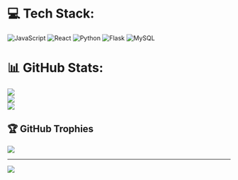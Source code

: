 
# 💻 Tech Stack:
![JavaScript](https://img.shields.io/badge/javascript-%23323330.svg?style=for-the-badge&logo=javascript&logoColor=%23F7DF1E) ![React](https://img.shields.io/badge/react-%2320232a.svg?style=for-the-badge&logo=react&logoColor=%2361DAFB) ![Python](https://img.shields.io/badge/python-3670A0?style=for-the-badge&logo=python&logoColor=ffdd54) ![Flask](https://img.shields.io/badge/flask-%23000.svg?style=for-the-badge&logo=flask&logoColor=white) ![MySQL](https://img.shields.io/badge/mysql-%2300000f.svg?style=for-the-badge&logo=mysql&logoColor=white)
# 📊 GitHub Stats:
![](https://github-readme-stats.vercel.app/api?username=nadunwee&theme=dark&hide_border=false&include_all_commits=false&count_private=false)<br/>
![](https://github-readme-streak-stats.herokuapp.com/?user=nadunwee&theme=dark&hide_border=false)<br/>
![](https://github-readme-stats.vercel.app/api/top-langs/?username=nadunwee&theme=dark&hide_border=false&include_all_commits=false&count_private=false&layout=compact)

## 🏆 GitHub Trophies
![](https://github-profile-trophy.vercel.app/?username=nadunwee&theme=radical&no-frame=false&no-bg=true&margin-w=4)

---
[![](https://visitcount.itsvg.in/api?id=nadunwee&icon=0&color=0)](https://visitcount.itsvg.in)

<!-- Proudly created with GPRM ( https://gprm.itsvg.in ) -->
